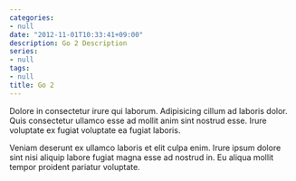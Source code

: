 ```yaml
---
categories:
- null
date: "2012-11-01T10:33:41+09:00"
description: Go 2 Description
series:
- null
tags:
- null
title: Go 2
---
```


Dolore in consectetur irure qui laborum. Adipisicing cillum ad laboris dolor. Quis consectetur ullamco esse ad mollit anim sint nostrud esse. Irure voluptate ex fugiat voluptate ea fugiat laboris.

Veniam deserunt ex ullamco laboris et elit culpa enim. Irure ipsum dolore sint nisi aliquip labore fugiat magna esse ad nostrud in. Eu aliqua mollit tempor proident pariatur voluptate.